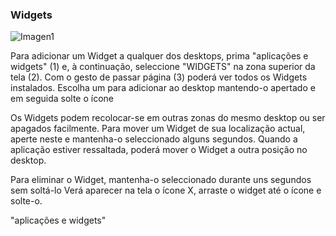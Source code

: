 ### Widgets

![Imagen1](http://static.energysistem.com/images/manuals/42235/561cb1ba8b4d8.jpg)

Para adicionar um Widget a qualquer dos desktops, prima "aplicações e widgets" (1) e, à continuação, seleccione "WIDGETS" na zona superior da tela (2). Com o gesto de passar página (3) poderá ver todos os Widgets instalados. Escolha um para adicionar ao desktop mantendo-o apertado e em seguida solte o ícone 

Os Widgets podem recolocar-se em outras zonas do mesmo desktop ou ser apagados facilmente. Para mover um Widget de sua localização actual, aperte neste e mantenha-o seleccionado alguns segundos. Quando a aplicação estiver ressaltada, poderá mover o Widget a outra posição no desktop. 


Para eliminar o Widget, mantenha-o seleccionado durante uns segundos sem soltá-lo Verá aparecer na tela o ícone X, arraste o widget até o ícone e solte-o.



  "aplicações e widgets"
